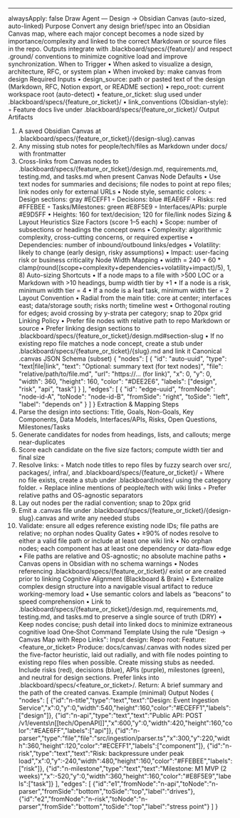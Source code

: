 --------------------------------------------------------------------------------
alwaysApply: false
Draw Agent — Design → Obsidian Canvas (auto-sized, auto-linked)
Purpose
Convert any design brief/spec into an Obsidian Canvas map, where each major concept becomes a node sized by importance/complexity and linked to the correct Markdown or source files in the repo. Outputs integrate with .blackboard/specs/{feature}/ and respect .ground/ conventions to minimize cognitive load and improve synchronization.
When to Trigger
• When asked to visualize a design, architecture, RFC, or system plan
• When invoked by: make canvas from design
Required Inputs
• design_source: path or pasted text of the design (Markdown, RFC, Notion export, or README section)
• repo_root: current workspace root (auto-detect)
• feature_or_ticket: slug used under .blackboard/specs/{feature_or_ticket}/
• link_conventions (Obsidian-style):
    ◦ Feature docs live under .blackboard/specs/{feature_or_ticket}/
Output Artifacts
1. A saved Obsidian Canvas at .blackboard/specs/{feature_or_ticket}/{design-slug}.canvas
2. Any missing stub notes for people/tech/files as Markdown under docs/ with frontmatter
3. Cross-links from Canvas nodes to .blackboard/specs/{feature_or_ticket}/design.md, requirements.md, testing.md, and tasks.md when present
Canvas Node Defaults
• Use text nodes for summaries and decisions; file nodes to point at repo files; link nodes only for external URLs
• Node style, semantic colors:
    ◦ Design sections: gray #ECEFF1
    ◦ Decisions: blue #EAE6FF
    ◦ Risks: red #FFEBEE
    ◦ Tasks/Milestones: green #E8F5E9
    ◦ Interfaces/APIs: purple #E9D5FF
• Heights: 160 for text/decision; 120 for file/link nodes
Sizing & Layout Heuristics
Size Factors (score 1–5 each)
• Scope: number of subsections or headings the concept owns
• Complexity: algorithmic complexity, cross-cutting concerns, or required expertise
• Dependencies: number of inbound/outbound links/edges
• Volatility: likely to change (early design, risky assumptions)
• Impact: user-facing risk or business criticality
Node Width Mapping
• width = 240 + 60 * clamp(round((scope+complexity+dependencies+volatility+impact)/5), 1, 8)
Auto-sizing Shortcuts
• If a node maps to a file with >500 LOC or a Markdown with >10 headings, bump width tier by +1
• If a node is a risk, minimum width tier = 4
• If a node is a leaf task, minimum width tier = 2
Layout Convention
• Radial from the main title: core at center; interfaces east; data/storage south; risks north; timeline west
• Orthogonal routing for edges; avoid crossing by y-strata per category; snap to 20px grid
Linking Policy
• Prefer file nodes with relative path to repo Markdown or source
• Prefer linking design sections to .blackboard/specs/{feature_or_ticket}/design.md#section-slug
• If no existing repo file matches a node concept, create a stub under .blackboard/specs/{feature_or_ticket}/{slug}.md and link it
Canonical .canvas JSON Schema (subset)
{
  "nodes": [
    {
      "id": "auto-uuid",
      "type": "text|file|link",
      "text": "Optional: summary text (for text nodes)",
      "file": "relative/path/to/file.md",
      "url": "https://... (for link)",
      "x": 0,
      "y": 0,
      "width": 360,
      "height": 160,
      "color": "#DEE2E6",
      "labels": ["design", "risk", "api", "task"]
    }
  ],
  "edges": [
    {
      "id": "edge-uuid",
      "fromNode": "node-id-A",
      "toNode": "node-id-B",
      "fromSide": "right",
      "toSide": "left",
      "label": "depends on"
    }
  ]
}
Extraction & Mapping Steps
1. Parse the design into sections: Title, Goals, Non-Goals, Key Components, Data Models, Interfaces/APIs, Risks, Open Questions, Milestones/Tasks
2. Generate candidates for nodes from headings, lists, and callouts; merge near-duplicates
3. Score each candidate on the five size factors; compute width tier and final size
4. Resolve links:
    ◦ Match node titles to repo files by fuzzy search over src/, packages/, infra/, and .blackboard/specs/{feature_or_ticket}/
    ◦ Where no file exists, create a stub under .blackboard/notes/ using the category folder.
    ◦ Replace inline mentions of people/tech with wiki links
    ◦ Prefer relative paths and OS-agnostic separators
5. Lay out nodes per the radial convention; snap to 20px grid
6. Emit a .canvas file under .blackboard/specs/{feature_or_ticket}/{design-slug}.canvas and write any needed stubs
7. Validate: ensure all edges reference existing node IDs; file paths are relative; no orphan nodes
Quality Gates
• ≥90% of nodes resolve to either a valid file path or include at least one wiki link
• No orphan nodes; each component has at least one dependency or data-flow edge
• File paths are relative and OS-agnostic; no absolute machine paths
• Canvas opens in Obsidian with no schema warnings
• Nodes referencing .blackboard/specs/{feature_or_ticket}/ exist or are created prior to linking
Cognitive Alignment (Blackboard & Brain)
• Externalize complex design structure into a navigable visual artifact to reduce working-memory load
• Use semantic colors and labels as “beacons” to speed comprehension
• Link to .blackboard/specs/{feature_or_ticket}/design.md, requirements.md, testing.md, and tasks.md to preserve a single source of truth (DRY)
• Keep nodes concise; push detail into linked docs to minimize extraneous cognitive load
One‑Shot Command Template
Using the rule "Design → Canvas Map with Repo Links":
Input design: <paste or path>
Repo root: <auto-detect>
Feature: <feature_or_ticket>
Produce: docs/canvas/<slug>.canvas with nodes sized per the five-factor heuristic, laid out radially, and with file nodes pointing to existing repo files when possible. Create missing stubs as needed. Include risks (red), decisions (blue), APIs (purple), milestones (green), and neutral for design sections. Prefer links into .blackboard/specs/<feature_or_ticket>/.
Return: A brief summary and the path of the created canvas.
Example (minimal) Output Nodes
{
  "nodes": [
    {"id":"n-title","type":"text","text":"Design: Event Ingestion Service","x":0,"y":0,"width":540,"height":160,"color":"#ECEFF1","labels":["design"]},
    {"id":"n-api","type":"text","text":"Public API: POST /v1/events\n[[tech/OpenAPI]]","x":600,"y":0,"width":420,"height":160,"color":"#EAE6FF","labels":["api"]},
    {"id":"n-parser","type":"file","file":"src/ingestion/parser.ts","x":300,"y":220,"width":360,"height":120,"color":"#ECEFF1","labels":["component"]},
    {"id":"n-risk","type":"text","text":"Risk: backpressure under peak load","x":0,"y":-240,"width":480,"height":160,"color":"#FFEBEE","labels":["risk"]},
    {"id":"n-milestone","type":"text","text":"Milestone: M1 MVP (2 weeks)","x":-520,"y":0,"width":360,"height":160,"color":"#E8F5E9","labels":["task"]}
  ],
  "edges": [
    {"id":"e1","fromNode":"n-api","toNode":"n-parser","fromSide":"bottom","toSide":"top","label":"drives"},
    {"id":"e2","fromNode":"n-risk","toNode":"n-parser","fromSide":"bottom","toSide":"top","label":"stress point"}
  ]
}